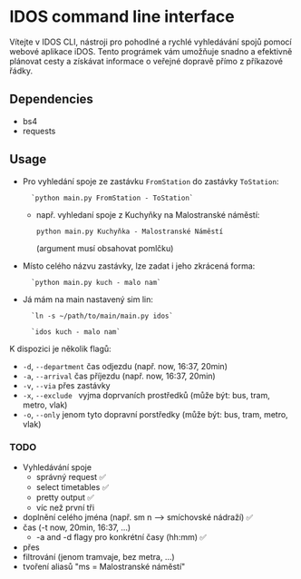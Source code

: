 # IDOS command line interface

Vítejte v IDOS CLI, nástroji pro pohodlné a rychlé vyhledávání spojů pomocí webové aplikace iDOS. Tento prográmek vám umožňuje snadno a efektivně plánovat cesty a získávat informace o veřejné dopravě přímo z příkazové řádky.

## Dependencies

* bs4
* requests

## Usage

* Pro vyhledání spoje ze zastávku `FromStation` do zastávky `ToStation`:

        `python main.py FromStation - ToStation`

    - např. vyhledaní spoje z Kuchyňky na Malostranské náměstí:

        `python main.py Kuchyňka - Malostranské Náměstí` 

        (argument musí obsahovat pomlčku)

* Místo celého názvu zastávky, lze zadat i jeho zkrácená forma:

        `python main.py kuch - malo nam`

* Já mám na main nastavený sim lin:   

        `ln -s ~/path/to/main/main.py idos`

        `idos kuch - malo nam`

K dispozici je několik flagů:
*  `-d`, `--department` čas odjezdu (např. now, 16:37, 20min)
*  `-a`, `--arrival`    čas příjezdu (např. now, 16:37, 20min)
*  `-v`, `--via`        přes zastávky
*  `-x`, `--exclude `   vyjma doprvaních prostředků (může být: bus, tram, metro, vlak)
*  `-o`, `--only`       jenom tyto dopravní porstředky (může být: bus, tram, metro, vlak)

### TODO

* Vyhledávání spoje
    * správný request ✅
    * select timetables ✅
    * pretty output ✅
    * víc než první tři
* doplnění celého jména (např. sm n --> smíchovské nádraží) ✅
* čas (-t now, 20min, 16:37, ...)
    * -a and -d flagy pro konkrétní časy (hh:mm) ✅
* přes
* filtrování (jenom tramvaje, bez metra, ...)
* tvoření aliasů "ms = Malostranské náměstí"

